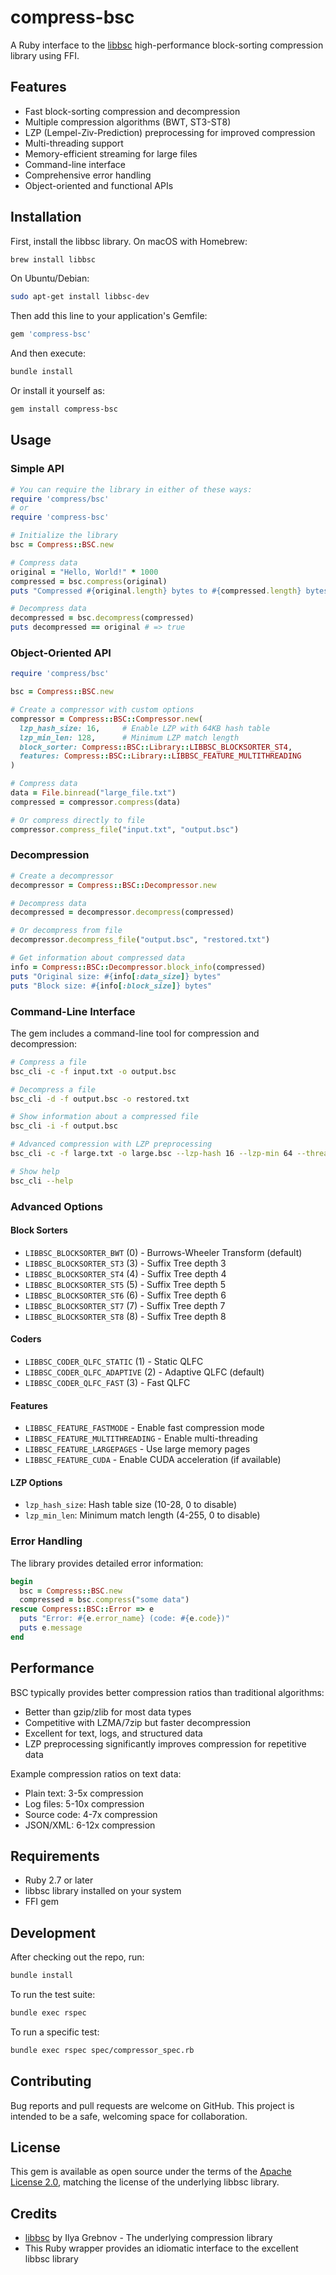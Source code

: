 # compress-bsc

A Ruby interface to the [libbsc](https://github.com/IlyaGrebnov/libbsc) high-performance block-sorting compression library using FFI.

## Features

- Fast block-sorting compression and decompression
- Multiple compression algorithms (BWT, ST3-ST8)
- LZP (Lempel-Ziv-Prediction) preprocessing for improved compression
- Multi-threading support
- Memory-efficient streaming for large files
- Command-line interface
- Comprehensive error handling
- Object-oriented and functional APIs

## Installation

First, install the libbsc library. On macOS with Homebrew:

```bash
brew install libbsc
```

On Ubuntu/Debian:

```bash
sudo apt-get install libbsc-dev
```

Then add this line to your application's Gemfile:

```ruby
gem 'compress-bsc'
```

And then execute:

```bash
bundle install
```

Or install it yourself as:

```bash
gem install compress-bsc
```

## Usage

### Simple API

```ruby
# You can require the library in either of these ways:
require 'compress/bsc'
# or
require 'compress-bsc'

# Initialize the library
bsc = Compress::BSC.new

# Compress data
original = "Hello, World!" * 1000
compressed = bsc.compress(original)
puts "Compressed #{original.length} bytes to #{compressed.length} bytes"

# Decompress data
decompressed = bsc.decompress(compressed)
puts decompressed == original # => true
```

### Object-Oriented API

```ruby
require 'compress/bsc'

bsc = Compress::BSC.new

# Create a compressor with custom options
compressor = Compress::BSC::Compressor.new(
  lzp_hash_size: 16,     # Enable LZP with 64KB hash table
  lzp_min_len: 128,      # Minimum LZP match length
  block_sorter: Compress::BSC::Library::LIBBSC_BLOCKSORTER_ST4,
  features: Compress::BSC::Library::LIBBSC_FEATURE_MULTITHREADING
)

# Compress data
data = File.binread("large_file.txt")
compressed = compressor.compress(data)

# Or compress directly to file
compressor.compress_file("input.txt", "output.bsc")
```

### Decompression

```ruby
# Create a decompressor
decompressor = Compress::BSC::Decompressor.new

# Decompress data
decompressed = decompressor.decompress(compressed)

# Or decompress from file
decompressor.decompress_file("output.bsc", "restored.txt")

# Get information about compressed data
info = Compress::BSC::Decompressor.block_info(compressed)
puts "Original size: #{info[:data_size]} bytes"
puts "Block size: #{info[:block_size]} bytes"
```

### Command-Line Interface

The gem includes a command-line tool for compression and decompression:

```bash
# Compress a file
bsc_cli -c -f input.txt -o output.bsc

# Decompress a file
bsc_cli -d -f output.bsc -o restored.txt

# Show information about a compressed file
bsc_cli -i -f output.bsc

# Advanced compression with LZP preprocessing
bsc_cli -c -f large.txt -o large.bsc --lzp-hash 16 --lzp-min 64 --threads

# Show help
bsc_cli --help
```

### Advanced Options

#### Block Sorters

- `LIBBSC_BLOCKSORTER_BWT` (0) - Burrows-Wheeler Transform (default)
- `LIBBSC_BLOCKSORTER_ST3` (3) - Suffix Tree depth 3
- `LIBBSC_BLOCKSORTER_ST4` (4) - Suffix Tree depth 4
- `LIBBSC_BLOCKSORTER_ST5` (5) - Suffix Tree depth 5
- `LIBBSC_BLOCKSORTER_ST6` (6) - Suffix Tree depth 6
- `LIBBSC_BLOCKSORTER_ST7` (7) - Suffix Tree depth 7
- `LIBBSC_BLOCKSORTER_ST8` (8) - Suffix Tree depth 8

#### Coders

- `LIBBSC_CODER_QLFC_STATIC` (1) - Static QLFC
- `LIBBSC_CODER_QLFC_ADAPTIVE` (2) - Adaptive QLFC (default)
- `LIBBSC_CODER_QLFC_FAST` (3) - Fast QLFC

#### Features

- `LIBBSC_FEATURE_FASTMODE` - Enable fast compression mode
- `LIBBSC_FEATURE_MULTITHREADING` - Enable multi-threading
- `LIBBSC_FEATURE_LARGEPAGES` - Use large memory pages
- `LIBBSC_FEATURE_CUDA` - Enable CUDA acceleration (if available)

#### LZP Options

- `lzp_hash_size`: Hash table size (10-28, 0 to disable)
- `lzp_min_len`: Minimum match length (4-255, 0 to disable)

### Error Handling

The library provides detailed error information:

```ruby
begin
  bsc = Compress::BSC.new
  compressed = bsc.compress("some data")
rescue Compress::BSC::Error => e
  puts "Error: #{e.error_name} (code: #{e.code})"
  puts e.message
end
```

## Performance

BSC typically provides better compression ratios than traditional algorithms:

- Better than gzip/zlib for most data types
- Competitive with LZMA/7zip but faster decompression
- Excellent for text, logs, and structured data
- LZP preprocessing significantly improves compression for repetitive data

Example compression ratios on text data:
- Plain text: 3-5x compression
- Log files: 5-10x compression
- Source code: 4-7x compression
- JSON/XML: 6-12x compression

## Requirements

- Ruby 2.7 or later
- libbsc library installed on your system
- FFI gem

## Development

After checking out the repo, run:

```bash
bundle install
```

To run the test suite:

```bash
bundle exec rspec
```

To run a specific test:

```bash
bundle exec rspec spec/compressor_spec.rb
```

## Contributing

Bug reports and pull requests are welcome on GitHub. This project is intended to be a safe, welcoming space for collaboration.

## License

This gem is available as open source under the terms of the [Apache License 2.0](https://opensource.org/licenses/Apache-2.0), matching the license of the underlying libbsc library.

## Credits

- [libbsc](https://github.com/IlyaGrebnov/libbsc) by Ilya Grebnov - The underlying compression library
- This Ruby wrapper provides an idiomatic interface to the excellent libbsc library
